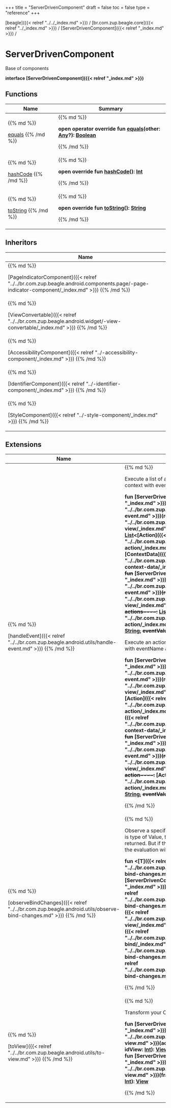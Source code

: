 +++
title = "ServerDrivenComponent"
draft = false
toc = false
type = "reference"
+++

[beagle]({{< relref "../../_index.md" >}}) / [br.com.zup.beagle.core]({{< relref "../_index.md" >}}) / [ServerDrivenComponent]({{< relref "_index.md" >}}) / 



# ServerDrivenComponent  
  

Base of components

<b>interface [ServerDrivenComponent]({{< relref "_index.md" >}})</b>   


## Functions  
<table>
  
<thead>
<tr>
<th>
Name  
</th>
<th>
Summary  
</th>
  
</tr>
</thead>
<tbody>
<tr>
<td>
{{% md %}}

[equals](https://kotlinlang.org/api/latest/jvm/stdlib/kotlin/-any/equals.html)
{{% /md %}}
</td>
<td>
{{% md %}}

  
<b>open operator override fun [equals](https://kotlinlang.org/api/latest/jvm/stdlib/kotlin/-any/equals.html)(other: [Any](https://kotlinlang.org/api/latest/jvm/stdlib/kotlin/-any/index.html)?): [Boolean](https://kotlinlang.org/api/latest/jvm/stdlib/kotlin/-boolean/index.html)</b>  



{{% /md %}}
</td>
</tr>

<tr>
<td>
{{% md %}}

[hashCode](https://kotlinlang.org/api/latest/jvm/stdlib/kotlin/-any/hash-code.html)
{{% /md %}}
</td>
<td>
{{% md %}}

  
<b>open override fun [hashCode](https://kotlinlang.org/api/latest/jvm/stdlib/kotlin/-any/hash-code.html)(): [Int](https://kotlinlang.org/api/latest/jvm/stdlib/kotlin/-int/index.html)</b>  



{{% /md %}}
</td>
</tr>

<tr>
<td>
{{% md %}}

[toString](https://kotlinlang.org/api/latest/jvm/stdlib/kotlin/-any/to-string.html)
{{% /md %}}
</td>
<td>
{{% md %}}

  
<b>open override fun [toString](https://kotlinlang.org/api/latest/jvm/stdlib/kotlin/-any/to-string.html)(): [String](https://kotlinlang.org/api/latest/jvm/stdlib/kotlin/-string/index.html)</b>  



{{% /md %}}
</td>
</tr>

</tbody>
</table>


## Inheritors  
<table>
  
<thead>
<tr>
<th>
Name  
</th>
  
</tr>
</thead>
<tbody>
<tr>
<td>
{{% md %}}

[PageIndicatorComponent]({{< relref "../../br.com.zup.beagle.android.components.page/-page-indicator-component/_index.md" >}})
{{% /md %}}
</td>
</tr>

<tr>
<td>
{{% md %}}

[ViewConvertable]({{< relref "../../br.com.zup.beagle.android.widget/-view-convertable/_index.md" >}})
{{% /md %}}
</td>
</tr>

<tr>
<td>
{{% md %}}

[AccessibilityComponent]({{< relref "../-accessibility-component/_index.md" >}})
{{% /md %}}
</td>
</tr>

<tr>
<td>
{{% md %}}

[IdentifierComponent]({{< relref "../-identifier-component/_index.md" >}})
{{% /md %}}
</td>
</tr>

<tr>
<td>
{{% md %}}

[StyleComponent]({{< relref "../-style-component/_index.md" >}})
{{% /md %}}
</td>
</tr>

</tbody>
</table>


## Extensions  
<table>
  
<thead>
<tr>
<th>
Name  
</th>
<th>
Summary  
</th>
  
</tr>
</thead>
<tbody>
<tr>
<td>
{{% md %}}

[handleEvent]({{< relref "../../br.com.zup.beagle.android.utils/handle-event.md" >}})
{{% /md %}}
</td>
<td>
{{% md %}}



Execute a list of actions and create an implicit context with eventName and eventValue.

  
  
<b>fun [ServerDrivenComponent]({{< relref "_index.md" >}}).[handleEvent]({{< relref "../../br.com.zup.beagle.android.utils/handle-event.md" >}})(rootView: [RootView]({{< relref "../../br.com.zup.beagle.android.widget/-root-view/_index.md" >}}), origin: [View](https://developer.android.com/reference/kotlin/android/view/View.html), actions: [List](https://kotlinlang.org/api/latest/jvm/stdlib/kotlin.collections/-list/index.html)<[Action]({{< relref "../../br.com.zup.beagle.android.action/-action/_index.md" >}})>, context: [ContextData]({{< relref "../../br.com.zup.beagle.android.context/-context-data/_index.md" >}})?)</b>  
<b>~~fun~~ [ServerDrivenComponent]({{< relref "_index.md" >}})~~.~~[~~handleEvent~~]({{< relref "../../br.com.zup.beagle.android.utils/handle-event.md" >}})~~(~~~~rootView~~~~:~~ [RootView]({{< relref "../../br.com.zup.beagle.android.widget/-root-view/_index.md" >}})~~,~~ ~~origin~~~~:~~ [View](https://developer.android.com/reference/kotlin/android/view/View.html)~~,~~ ~~actions~~~~:~~ [List](https://kotlinlang.org/api/latest/jvm/stdlib/kotlin.collections/-list/index.html)<[Action]({{< relref "../../br.com.zup.beagle.android.action/-action/_index.md" >}})>~~,~~ ~~eventName~~~~:~~ [String](https://kotlinlang.org/api/latest/jvm/stdlib/kotlin/-string/index.html)~~,~~ ~~eventValue~~~~:~~ [Any](https://kotlinlang.org/api/latest/jvm/stdlib/kotlin/-any/index.html)?~~)~~</b>  




Execute an action and create the implicit context with eventName and eventValue (optional).

  
  
<b>fun [ServerDrivenComponent]({{< relref "_index.md" >}}).[handleEvent]({{< relref "../../br.com.zup.beagle.android.utils/handle-event.md" >}})(rootView: [RootView]({{< relref "../../br.com.zup.beagle.android.widget/-root-view/_index.md" >}}), origin: [View](https://developer.android.com/reference/kotlin/android/view/View.html), action: [Action]({{< relref "../../br.com.zup.beagle.android.action/-action/_index.md" >}}), context: [ContextData]({{< relref "../../br.com.zup.beagle.android.context/-context-data/_index.md" >}})?)</b>  
<b>~~fun~~ [ServerDrivenComponent]({{< relref "_index.md" >}})~~.~~[~~handleEvent~~]({{< relref "../../br.com.zup.beagle.android.utils/handle-event.md" >}})~~(~~~~rootView~~~~:~~ [RootView]({{< relref "../../br.com.zup.beagle.android.widget/-root-view/_index.md" >}})~~,~~ ~~origin~~~~:~~ [View](https://developer.android.com/reference/kotlin/android/view/View.html)~~,~~ ~~action~~~~:~~ [Action]({{< relref "../../br.com.zup.beagle.android.action/-action/_index.md" >}})~~,~~ ~~eventName~~~~:~~ [String](https://kotlinlang.org/api/latest/jvm/stdlib/kotlin/-string/index.html)~~,~~ ~~eventValue~~~~:~~ [Any](https://kotlinlang.org/api/latest/jvm/stdlib/kotlin/-any/index.html)?~~)~~</b>  



{{% /md %}}
</td>
</tr>

<tr>
<td>
{{% md %}}

[observeBindChanges]({{< relref "../../br.com.zup.beagle.android.utils/observe-bind-changes.md" >}})
{{% /md %}}
</td>
<td>
{{% md %}}



Observe a specific Bind to changes. If the Bind is type of Value, then the actual value will be returned. But if the value is an Expression, then the evaluation will be make.

  
  
<b>fun <[T]({{< relref "../../br.com.zup.beagle.android.utils/observe-bind-changes.md" >}})> [ServerDrivenComponent]({{< relref "_index.md" >}}).[observeBindChanges]({{< relref "../../br.com.zup.beagle.android.utils/observe-bind-changes.md" >}})(rootView: [RootView]({{< relref "../../br.com.zup.beagle.android.widget/-root-view/_index.md" >}}), view: [View](https://developer.android.com/reference/kotlin/android/view/View.html), bind: [Bind]({{< relref "../../br.com.zup.beagle.android.context/-bind/_index.md" >}})<[T]({{< relref "../../br.com.zup.beagle.android.utils/observe-bind-changes.md" >}})>, observes: ([T]({{< relref "../../br.com.zup.beagle.android.utils/observe-bind-changes.md" >}})?) -> [Unit](https://kotlinlang.org/api/latest/jvm/stdlib/kotlin/-unit/index.html))</b>  



{{% /md %}}
</td>
</tr>

<tr>
<td>
{{% md %}}

[toView]({{< relref "../../br.com.zup.beagle.android.utils/to-view.md" >}})
{{% /md %}}
</td>
<td>
{{% md %}}



Transform your Component to a view.

  
  
<b>fun [ServerDrivenComponent]({{< relref "_index.md" >}}).[toView]({{< relref "../../br.com.zup.beagle.android.utils/to-view.md" >}})(activity: [AppCompatActivity](https://developer.android.com/reference/kotlin/androidx/appcompat/app/AppCompatActivity.html), idView: [Int](https://kotlinlang.org/api/latest/jvm/stdlib/kotlin/-int/index.html)): [View](https://developer.android.com/reference/kotlin/android/view/View.html)</b>  
<b>fun [ServerDrivenComponent]({{< relref "_index.md" >}}).[toView]({{< relref "../../br.com.zup.beagle.android.utils/to-view.md" >}})(fragment: [Fragment](https://developer.android.com/reference/kotlin/androidx/fragment/app/Fragment.html), idView: [Int](https://kotlinlang.org/api/latest/jvm/stdlib/kotlin/-int/index.html)): [View](https://developer.android.com/reference/kotlin/android/view/View.html)</b>  



{{% /md %}}
</td>
</tr>

</tbody>
</table>

